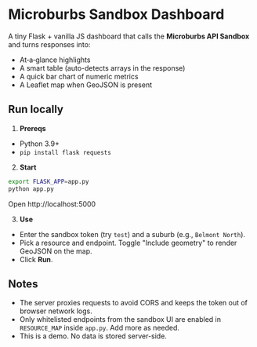 
# Microburbs Sandbox Dashboard

A tiny Flask + vanilla JS dashboard that calls the **Microburbs API Sandbox** and turns responses into:
- At‑a‑glance highlights
- A smart table (auto-detects arrays in the response)
- A quick bar chart of numeric metrics
- A Leaflet map when GeoJSON is present

## Run locally

1) **Prereqs**
- Python 3.9+
- `pip install flask requests`

2) **Start**
```bash
export FLASK_APP=app.py
python app.py
```
Open http://localhost:5000

3) **Use**
- Enter the sandbox token (try `test`) and a suburb (e.g., `Belmont North`).
- Pick a resource and endpoint. Toggle "Include geometry" to render GeoJSON on the map.
- Click **Run**.

## Notes
- The server proxies requests to avoid CORS and keeps the token out of browser network logs.
- Only whitelisted endpoints from the sandbox UI are enabled in `RESOURCE_MAP` inside `app.py`. Add more as needed.
- This is a demo. No data is stored server-side.
